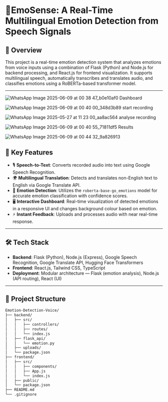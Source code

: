# 🎤EmoSense: A Real-Time Multilingual Emotion Detection from Speech Signals

## 📌 Overview
This project is a real-time emotion detection system that analyzes emotions from voice inputs using a combination of Flask (Python) and Node.js for backend processing, and React.js for frontend visualization. It supports multilingual speech, automatically transcribes and translates audio, and classifies emotions using a RoBERTa-based transformer model.

---

![WhatsApp Image 2025-06-09 at 00 38 47_b0e10af0](https://github.com/user-attachments/assets/5f9b1090-1838-46ba-91ec-e3dffaeb63e8)
Dashboard

![WhatsApp Image 2025-06-09 at 00 40 00_348d3b89](https://github.com/user-attachments/assets/a955254e-8e1b-4371-bfea-be769d0416f9)
start recording

![WhatsApp Image 2025-05-27 at 11 23 00_aa8ac564](https://github.com/user-attachments/assets/aa77d34e-643c-4ac2-bdd8-9357365f0041)
analyse recording

![WhatsApp Image 2025-06-09 at 00 40 55_71811df5](https://github.com/user-attachments/assets/c94aae86-23ce-4fdb-83a1-3daa09b94bbb)
Results 

![WhatsApp Image 2025-06-09 at 00 44 32_9a826913](https://github.com/user-attachments/assets/de47f140-b79c-4cb7-ad6b-5c37260eadcf)

## 🚀 Key Features
- 🎙 **Speech-to-Text**: Converts recorded audio into text using Google Speech Recognition.
- 🌍 **Multilingual Translation**: Detects and translates non-English text to English via Google Translate API.
- 🤖 **Emotion Detection**: Utilizes the `roberta-base-go_emotions` model for accurate emotion classification with confidence scores.
- 🖥 **Interactive Dashboard**: Real-time visualization of detected emotions in a responsive UI and changes background colour based on emotion.
- ⚡ **Instant Feedback**: Uploads and processes audio with near real-time response.

---

## 🛠 Tech Stack
- **Backend**: Flask (Python), Node.js (Express), Google Speech Recognition, Google Translate API, Hugging Face Transformers
- **Frontend**: React.js, Tailwind CSS, TypeScript
- **Deployment**: Modular architecture — Flask (emotion analysis), Node.js (API routing), React (UI)

---

## 📁 Project Structure
```bash
Emotion-Detection-Voice/
├── backend/
│   ├── src/
│   │   ├── controllers/
│   │   ├── routes/
│   │   └── index.js
│   ├── flask_api/
│   │   └── emotion.py
│   ├── uploads/
│   └── package.json
├── frontend/
│   ├── src/
│   │   ├── components/
│   │   ├── App.js
│   │   └── index.js
│   ├── public/
│   └── package.json
├── README.md
└── .gitignore

